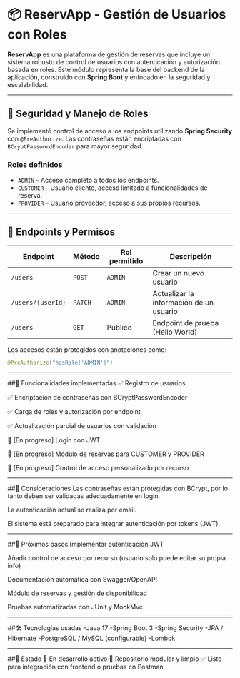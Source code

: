 # 📦 ReservApp - Gestión de Usuarios con Roles

**ReservApp** es una plataforma de gestión de reservas que incluye un sistema robusto de control de usuarios con autenticación y autorización basada en roles. Este módulo representa la base del backend de la aplicación, construido con **Spring Boot** y enfocado en la seguridad y escalabilidad.

---

## 🔐 Seguridad y Manejo de Roles

Se implementó control de acceso a los endpoints utilizando **Spring Security** con `@PreAuthorize`. Las contraseñas están encriptadas con `BCryptPasswordEncoder` para mayor seguridad.

### Roles definidos

- `ADMIN` – Acceso completo a todos los endpoints.
- `CUSTOMER` – Usuario cliente, acceso limitado a funcionalidades de reserva.
- `PROVIDER` – Usuario proveedor, acceso a sus propios recursos.

---

## 📲 Endpoints y Permisos

| Endpoint                  | Método | Rol permitido   | Descripción                                 |
|--------------------------|--------|------------------|---------------------------------------------|
| `/users`                 | `POST` | `ADMIN`          | Crear un nuevo usuario                      |
| `/users/{userId}`        | `PATCH`| `ADMIN`          | Actualizar la información de un usuario     |
| `/users`                 | `GET`  | Público           | Endpoint de prueba (Hello World)            |

Los accesos están protegidos con anotaciones como:

```java
@PreAuthorize("hasRole('ADMIN')")
```

---

##🔧 Funcionalidades implementadas
✅ Registro de usuarios

✅ Encriptación de contraseñas con BCryptPasswordEncoder

✅ Carga de roles y autorización por endpoint

✅ Actualización parcial de usuarios con validación

🚧 [En progreso] Login con JWT

🚧 [En progreso] Módulo de reservas para CUSTOMER y PROVIDER

🚧 [En progreso] Control de acceso personalizado por recurso

---

##🧠 Consideraciones
Las contraseñas están protegidas con BCrypt, por lo tanto deben ser validadas adecuadamente en login.

La autenticación actual se realiza por email.

El sistema está preparado para integrar autenticación por tokens (JWT).

---

##🚀 Próximos pasos
 Implementar autenticación JWT

 Añadir control de acceso por recurso (usuario solo puede editar su propia info)

 Documentación automática con Swagger/OpenAPI

 Módulo de reservas y gestión de disponibilidad

 Pruebas automatizadas con JUnit y MockMvc
 
---

##🛠️ Tecnologías usadas
-Java 17
-Spring Boot 3
-Spring Security
-JPA / Hibernate
-PostgreSQL / MySQL (configurable)
-Lombok

---

##📌 Estado
🔧 En desarrollo activo
📁 Repositorio modular y limpio
✅ Listo para integración con frontend o pruebas en Postman
